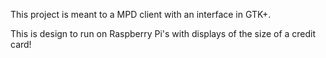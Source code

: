 This project is meant to a MPD client with an interface in GTK+.

This is design to run on Raspberry Pi's with displays of the size of a credit card!
